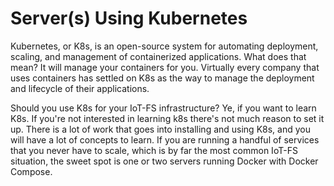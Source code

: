# Server(s) Using Kubernetes

Kubernetes, or K8s, is an open-source system for automating deployment, scaling, and management of containerized applications. What does that mean? It will manage your containers for you. Virtually every company that uses containers has settled on K8s as the way to manage the deployment and lifecycle of their applications.

Should you use K8s for your IoT-FS infrastructure? Ye, if you want to learn K8s. If you're not interested in learning k8s there's not much reason to set it up. There is a lot of work that goes into installing and using K8s, and you will have a lot of concepts to learn. If you are running a handful of services that you never have to scale, which is by far the most common IoT-FS situation, the sweet spot is one or two servers running Docker with Docker Compose.
